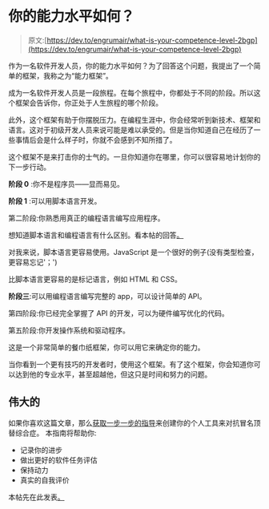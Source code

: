 # 你的能力水平如何？

> 原文:[https://dev.to/engrumair/what-is-your-competence-level-2bgp](https://dev.to/engrumair/what-is-your-competence-level-2bgp)

作为一名软件开发人员，你的能力水平如何？为了回答这个问题，我提出了一个简单的框架，我称之为“能力框架”。

成为一名软件开发人员是一段旅程。在每个旅程中，你都处于不同的阶段。所以这个框架会告诉你，你正处于人生旅程的哪个阶段。

此外，这个框架有助于你摆脱压力。在编程生涯中，你会经常听到新技术、框架和语言。这对于初级开发人员来说可能是难以承受的。但是当你知道自己在经历了一些事情后会是什么样子时，你就不会感到不知所措了。

这个框架不是来打击你的士气的。一旦你知道你在哪里，你可以很容易地计划你的下一步行动。

**阶段 0** :你不是程序员——显而易见。

**阶段 1** :可以用脚本语言开发。

第二阶段:你熟悉用真正的编程语言编写应用程序。

想知道脚本语言和编程语言有什么区别。看本帖的回答[。](https://stackoverflow.com/questions/17253545/scripting-language-vs-programming-language)

对我来说，脚本语言更容易使用。JavaScript 是一个很好的例子(没有类型检查，更容易忘记'；')

比脚本语言更容易的是标记语言，例如 HTML 和 CSS。

**阶段三**:可以用编程语言编写完整的 app，可以设计简单的 API。

第四阶段:你已经完全掌握了 API 的开发，可以为硬件编写优化的代码。

第五阶段:你开发操作系统和驱动程序。

这是一个非常简单的餐巾纸框架，你可以用它来确定你的能力。

当你看到一个更有技巧的开发者时，使用这个框架。有了这个框架，你会知道你可以达到他的专业水平，甚至超越他，但这只是时间和努力的问题。

## 伟大的

如果你喜欢这篇文章，那么[获取一步一步的指导](http://eepurl.com/b34ZpL)来创建你的个人工具来对抗冒名顶替综合症。
本指南将帮助你:

*   记录你的进步
*   做出更好的软件任务评估
*   保持动力
*   真实的自我评价

本帖先在此发表[。](http://www.linesperday.com)